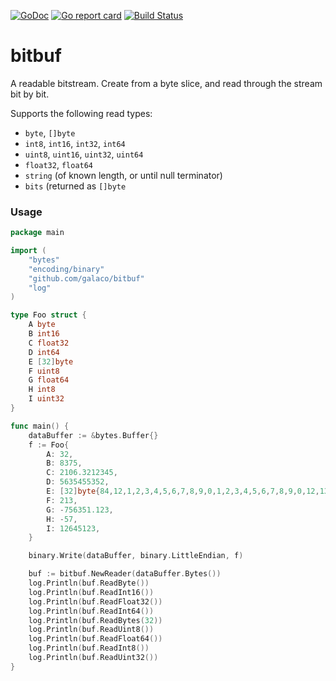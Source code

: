 [![GoDoc](https://godoc.org/github.com/Galaco/bitbuf?status.svg)](https://godoc.org/github.com/Galaco/bitbuf)
[![Go report card](https://goreportcard.com/badge/github.com/galaco/bitbuf)](https://goreportcard.com/badge/github.com/galaco/bitbuf)
[![Build Status](https://travis-ci.com/Galaco/bitbuf.svg?branch=master)](https://travis-ci.com/Galaco/bitbuf)

# bitbuf

A readable bitstream. Create from a byte slice, and read through the stream
bit by bit.

Supports the following read types:
* `byte`, `[]byte`
* `int8`, `int16`, `int32`, `int64`
* `uint8`, `uint16`, `uint32`, `uint64`
* `float32`, `float64`
* `string` (of known length, or until null terminator)
* `bits` (returned as `[]byte`


### Usage
```go
package main

import (
	"bytes"
	"encoding/binary"
	"github.com/galaco/bitbuf"
	"log"
)

type Foo struct {
	A byte
	B int16
	C float32
	D int64
	E [32]byte
	F uint8
	G float64
	H int8
	I uint32
}

func main() {
	dataBuffer := &bytes.Buffer{}
	f := Foo{
		A: 32,
		B: 8375,
		C: 2106.3212345,
		D: 5635455352,
		E: [32]byte{84,12,1,2,3,4,5,6,7,8,9,0,1,2,3,4,5,6,7,8,9,0,12,13,54,1,143,234,5,56,1,2},
		F: 213,
		G: -756351.123,
		H: -57,
		I: 12645123,
	}

	binary.Write(dataBuffer, binary.LittleEndian, f)

	buf := bitbuf.NewReader(dataBuffer.Bytes())
	log.Println(buf.ReadByte())
	log.Println(buf.ReadInt16())
	log.Println(buf.ReadFloat32())
	log.Println(buf.ReadInt64())
	log.Println(buf.ReadBytes(32))
	log.Println(buf.ReadUint8())
	log.Println(buf.ReadFloat64())
	log.Println(buf.ReadInt8())
	log.Println(buf.ReadUint32())
}
```
